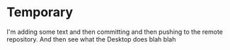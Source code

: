 # Temporary
I'm adding some text and then committing and then pushing to the remote repository.  And then see what the Desktop does
blah blah